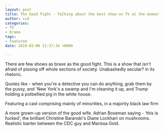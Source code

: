 ```yaml
---
layout: post
title: The Good Fight - Talking about the best show on TV at the moment
author: sid
categories:
- TV
- Drama
tags:
- Featured
date: 2019-03-06 21:37:34 +0000

---
```

There are few shows as brave as the good fight. This is a show that isn't afraid of pissing off whole sections of society. Unabashedly secular? in its rhetoric.

Quotes like - when you're a detective you can do anything, grab them by the pussy, and 'New York's a swamp and I'm cleaning it up, and Trump holding a potbellied pig in the white house. 

Featuring a cast comprising mainly of minorities, in a majority black law firm

A more grown-up version of the good wife. Adrian Boseman saying - 'this is fucked', the brilliant Christine Baranski's Diane Lockhart on mushrooms. Realistic banter between the CDC guy and Marissa Gold.